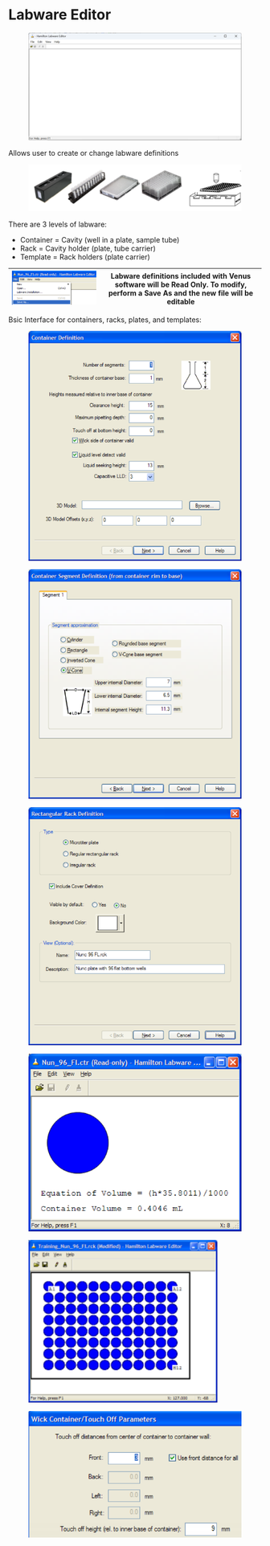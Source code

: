 # Labware Editor

<figure><img src="../../../.gitbook/assets/image (11) (1) (1) (1) (1) (1) (1).png" alt=""><figcaption></figcaption></figure>

Allows user to create or change labware definitions

<figure><img src="../../../.gitbook/assets/image (419).png" alt=""><figcaption></figcaption></figure>

There are 3 levels of labware:

* Container = Cavity (well in a plate, sample tube)&#x20;
* Rack = Cavity holder (plate, tube carrier)&#x20;
* Template = Rack holders (plate carrier)

| <img src="../../../.gitbook/assets/image (421).png" alt="" data-size="original"> | Labware definitions included with Venus software will be Read Only. To modify, perform a Save As and the new file will be editable  |
| -------------------------------------------------------------------------------- | ----------------------------------------------------------------------------------------------------------------------------------- |

Bsic Interface for containers, racks, plates, and templates:

<div>

<figure><img src="../../../.gitbook/assets/image (422).png" alt=""><figcaption></figcaption></figure>

 

<figure><img src="../../../.gitbook/assets/image (423).png" alt=""><figcaption></figcaption></figure>

 

<figure><img src="../../../.gitbook/assets/image (426).png" alt=""><figcaption></figcaption></figure>

</div>

<div>

<figure><img src="../../../.gitbook/assets/image (425).png" alt=""><figcaption></figcaption></figure>

 

<figure><img src="../../../.gitbook/assets/image (107) (1) (1) (1) (1) (1).png" alt=""><figcaption></figcaption></figure>

 

<figure><img src="../../../.gitbook/assets/image (424).png" alt=""><figcaption></figcaption></figure>

</div>

